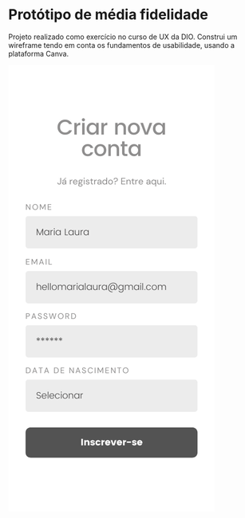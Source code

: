 # Protótipo de média fidelidade

Projeto realizado como exercício no curso de UX da DIO.
Construi um wireframe tendo em conta os fundamentos de usabilidade, usando a plataforma Canva.

![Wireframe](img/IMG_0173.png)
